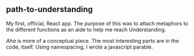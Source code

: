 ## path-to-understanding

My first, official, React app.
The purpose of this was to attach metaphors to the different functions as an aide to help me reach Understanding.

_Aha_ is more of a conceptual piece. 
The most interesting parts are in the code, itself.
Using namespacing, I wrote a javascript parable.
